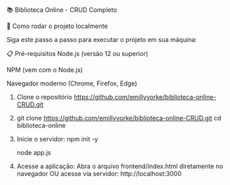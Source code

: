📚 Biblioteca Online - CRUD Completo

🚀 Como rodar o projeto localmente

Siga este passo a passo para executar o projeto em sua máquina:

📋 Pré-requisitos
Node.js (versão 12 ou superior)

NPM (vem com o Node.js)

Navegador moderno (Chrome, Firefox, Edge)

1. Clone o repositório https://github.com/emillyyorke/biblioteca-online-CRUD.git
2. git clone https://github.com/emillyyorke/biblioteca-online-CRUD.git
   cd biblioteca-online
3. Inicie o servidor: npm init -y

   node app.js
6. Acesse a aplicação:
  Abra o arquivo frontend/index.html diretamente no navegador
  OU acesse via servidor: http://localhost:3000
